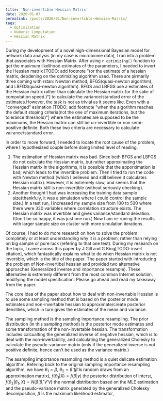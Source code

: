 ```yaml
---
title: 'Non-invertible Hessian Matrix'
date: 2020-01-07
permalink: /posts/2020/01/Non-invertible-Hessian-Matrix/
tags:
  - Optimization
  - Numeric Computation
  - Hessian Matrix
---
```


During my development of a novel high-dimensional Bayesian model for network data analysis (in my case is microbiome data), I ran into a problem that associates with Hessian Matrix. After using `r optimizing()` function to get the maximum likelihood estimates of the parameters, I needed to invert the Hessian matrix [TODO: add footnote "(or the estimate of a hessian matrix, depdening on the optimizing algorithm used. There are pirmarily three coming with rstan: Newton method, BFGS(quasi-newton algorithm), and LBFGS(quasi-newton algorithm). BFGS and LBFGS use a estimates of the Hessian matrix rather than calculate the Hessian matrix for the sake of computation speed.)"] to calculate the variance/standard error of the estimates.However, the task is not as trivial as it seems like. Even with a "converged" esimation [TODO: add footnote "when the algorithm reaches the default stoping criteria(not the one of maximum iterations, but the tolerance threshold)"] where the estimates are supposed to be the maximums, the Hessian matrix can still be un-invertible or non semi-positive definite. Both these two criteria are necessary to calculate vairance/standard error.

In order to move forward, I needed to locate the root cause of the problem, where I hypothesized couple before doing limited level of reading.
1) The estimation of Hessian matrix was bad. Since both BFGS and LBFGS do not calculate the Hessian matrix, but rather approximating the Hessian matrix in the algorithms, it is possible that the apporximation is bad, which leads to the invertible problem. Then I tried to run the code with Newton method (which I believed and still believe it calculates Hessian matrix). However, it is extremely slow, and seems that the Hessian matrix still is non-invertible (without seriously checking).
2) Another thought I had was increasing the training data sample size(thankfuly, it was a simulation where I could control the sample size.) In a test run, I increased my sample size from 100 to 500 where there were 330 variables where correlation structure exists. The Hessian matrix was invertible and gives variance/standard deivation. (Don't be so happy, it was just one run.) Now I am re-runing the results with larger sample size on cluster with more simulation iterations.

Of course, I had to do more research on how to solve the problem completely or at least understanding why it is a problem, rather than relying on big sample or pure luck (refering to that one test). During my research on the topic, I came across this paper by J Gill and G King[TODO: insert citation], which fantastically explains what to do when Hessian matrix is not invertible, which is the title of the paper. The paper started with introducing the problem of Non-invertibel hessian and provided two alternative approaches (Generalized inverse and importance resample). These alternative is extremely different from the most common Internet solution, modifying the model specification. Please go ahead and read my takeaway from the paper.

The core idea of the paper about how to deal with non-invertable Hessian is to use some sampling method that is based on the posterior mode estimates and non-invertable hessian to approximate/create posterior denstities, which in turn gives the estimates of the mean and variance.

The sampling method is the sampling importance resampling. The prior distribution (in this sampling method) is the posterior mode estimates and some transformation of the non-invertable hessian. The transformation includes calcualting the generalized inverse of negative hessian, which is to deal with the non-invertability, and calculating the generalized Cholesky to calculate the pseudo-variance matrix (only if the generalized inverse is not positive definite, hence can't be used as the variance matrix.)

The asampling importance resampling method is a quiet delicate estimation algorithm. Refering back to the original sampling importance resampling algorithm, we have $\theta_1 = \beta$, $\theta_2 = \tilde \beta$ ($\tilde \beta$ is random draws from an approximation matrix), $f(\theta_1|X) = f(\beta|y)$ the posterior distribution of interst, $f(\theta_2|\theta_1, X) = N(\tilde \beta|\hat \beta, V'V)$ the normal distribution based on the MLE estimation and the pseudo-variance matrix generated by the generalized Cholesky decomposition, $\hat \beta$ is the maximum likelihood estimator,
